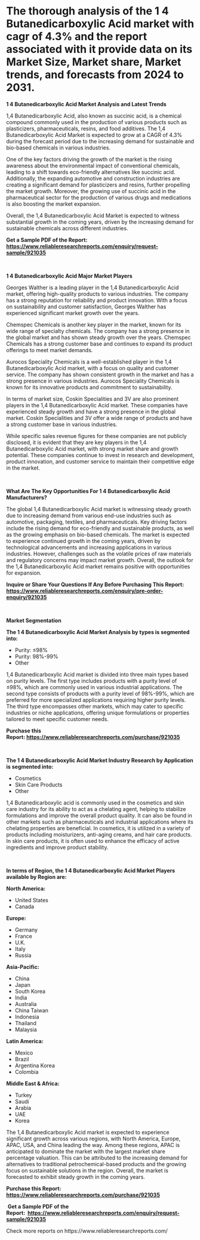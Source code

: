 <p><h1>The thorough analysis of the 1 4 Butanedicarboxylic Acid market with cagr of  4.3% and the report associated with it provide data on its Market Size, Market share, Market trends, and forecasts from 2024 to 2031.</h1></p><p><strong>1 4 Butanedicarboxylic Acid Market Analysis and Latest Trends</strong></p>
<p><p>1,4 Butanedicarboxylic Acid, also known as succinic acid, is a chemical compound commonly used in the production of various products such as plasticizers, pharmaceuticals, resins, and food additives. The 1,4 Butanedicarboxylic Acid Market is expected to grow at a CAGR of 4.3% during the forecast period due to the increasing demand for sustainable and bio-based chemicals in various industries.</p><p>One of the key factors driving the growth of the market is the rising awareness about the environmental impact of conventional chemicals, leading to a shift towards eco-friendly alternatives like succinic acid. Additionally, the expanding automotive and construction industries are creating a significant demand for plasticizers and resins, further propelling the market growth. Moreover, the growing use of succinic acid in the pharmaceutical sector for the production of various drugs and medications is also boosting the market expansion.</p><p>Overall, the 1,4 Butanedicarboxylic Acid Market is expected to witness substantial growth in the coming years, driven by the increasing demand for sustainable chemicals across different industries.</p></p>
<p><strong>Get a Sample PDF of the Report:&nbsp; <a href="https://www.reliableresearchreports.com/enquiry/request-sample/921035">https://www.reliableresearchreports.com/enquiry/request-sample/921035</a></strong></p>
<p>&nbsp;</p>
<p><strong>1 4 Butanedicarboxylic Acid Major Market Players</strong></p>
<p><p>Georges Walther is a leading player in the 1,4 Butanedicarboxylic Acid market, offering high-quality products to various industries. The company has a strong reputation for reliability and product innovation. With a focus on sustainability and customer satisfaction, Georges Walther has experienced significant market growth over the years.</p><p>Chemspec Chemicals is another key player in the market, known for its wide range of specialty chemicals. The company has a strong presence in the global market and has shown steady growth over the years. Chemspec Chemicals has a strong customer base and continues to expand its product offerings to meet market demands.</p><p>Aurocos Speciality Chemicals is a well-established player in the 1,4 Butanedicarboxylic Acid market, with a focus on quality and customer service. The company has shown consistent growth in the market and has a strong presence in various industries. Aurocos Speciality Chemicals is known for its innovative products and commitment to sustainability.</p><p>In terms of market size, Coskin Specialities and 3V are also prominent players in the 1,4 Butanedicarboxylic Acid market. These companies have experienced steady growth and have a strong presence in the global market. Coskin Specialities and 3V offer a wide range of products and have a strong customer base in various industries.</p><p>While specific sales revenue figures for these companies are not publicly disclosed, it is evident that they are key players in the 1,4 Butanedicarboxylic Acid market, with strong market share and growth potential. These companies continue to invest in research and development, product innovation, and customer service to maintain their competitive edge in the market.</p></p>
<p>&nbsp;</p>
<p><strong>What Are The Key Opportunities For 1 4 Butanedicarboxylic Acid Manufacturers?</strong></p>
<p><p>The global 1,4 Butanedicarboxylic Acid market is witnessing steady growth due to increasing demand from various end-use industries such as automotive, packaging, textiles, and pharmaceuticals. Key driving factors include the rising demand for eco-friendly and sustainable products, as well as the growing emphasis on bio-based chemicals. The market is expected to experience continued growth in the coming years, driven by technological advancements and increasing applications in various industries. However, challenges such as the volatile prices of raw materials and regulatory concerns may impact market growth. Overall, the outlook for the 1,4 Butanedicarboxylic Acid market remains positive with opportunities for expansion.</p></p>
<p><strong>Inquire or Share Your Questions If Any Before Purchasing This Report: <a href="https://www.reliableresearchreports.com/enquiry/pre-order-enquiry/921035">https://www.reliableresearchreports.com/enquiry/pre-order-enquiry/921035</a></strong></p>
<p>&nbsp;</p>
<p><strong>Market Segmentation</strong></p>
<p><strong>The 1 4 Butanedicarboxylic Acid Market Analysis by types is segmented into:</strong></p>
<p><ul><li>Purity: ≤98%</li><li>Purity: 98%-99%</li><li>Other</li></ul></p>
<p><p>1,4 Butanedicarboxylic Acid market is divided into three main types based on purity levels. The first type includes products with a purity level of ≤98%, which are commonly used in various industrial applications. The second type consists of products with a purity level of 98%-99%, which are preferred for more specialized applications requiring higher purity levels. The third type encompasses other markets, which may cater to specific industries or niche applications, offering unique formulations or properties tailored to meet specific customer needs.</p></p>
<p><strong>Purchase this Report:&nbsp;<a href="https://www.reliableresearchreports.com/purchase/921035">https://www.reliableresearchreports.com/purchase/921035</a></strong></p>
<p>&nbsp;</p>
<p><strong>The 1 4 Butanedicarboxylic Acid Market Industry Research by Application is segmented into:</strong></p>
<p><ul><li>Cosmetics</li><li>Skin Care Products</li><li>Other</li></ul></p>
<p><p>1,4 Butanedicarboxylic acid is commonly used in the cosmetics and skin care industry for its ability to act as a chelating agent, helping to stabilize formulations and improve the overall product quality. It can also be found in other markets such as pharmaceuticals and industrial applications where its chelating properties are beneficial. In cosmetics, it is utilized in a variety of products including moisturizers, anti-aging creams, and hair care products. In skin care products, it is often used to enhance the efficacy of active ingredients and improve product stability.</p></p>
<p>&nbsp;</p>
<p><strong>In terms of Region, the 1 4 Butanedicarboxylic Acid Market Players available by Region are:</strong></p>
<p>
    <p> <strong> North America: </strong>
        <ul>
            <li>United States</li>
            <li>Canada</li>
        </ul>
        </p> 
    <p> <strong> Europe: </strong>
        <ul>
            <li>Germany</li>
            <li>France</li>
            <li>U.K.</li>
            <li>Italy</li>
            <li>Russia</li>
        </ul>
        </p> 
    <p> <strong> Asia-Pacific: </strong>
        <ul>
            <li>China</li>
            <li>Japan</li>
            <li>South Korea</li>
            <li>India</li>
            <li>Australia</li>
            <li>China Taiwan</li>
            <li>Indonesia</li>
            <li>Thailand</li>
            <li>Malaysia</li>
        </ul>
        </p> 
    <p> <strong> Latin America: </strong>
        <ul>
            <li>Mexico</li>
            <li>Brazil</li>
            <li>Argentina Korea</li>
            <li>Colombia</li>
        </ul>
        </p> 
    <p> <strong> Middle East & Africa: </strong>
        <ul>
            <li>Turkey</li>
            <li>Saudi</li>
            <li>Arabia</li>
            <li>UAE</li>
            <li>Korea</li>
        </ul>
    </p>
    </p>
<p><p>The 1,4 Butanedicarboxylic Acid market is expected to experience significant growth across various regions, with North America, Europe, APAC, USA, and China leading the way. Among these regions, APAC is anticipated to dominate the market with the largest market share percentage valuation. This can be attributed to the increasing demand for alternatives to traditional petrochemical-based products and the growing focus on sustainable solutions in the region. Overall, the market is forecasted to exhibit steady growth in the coming years.</p></p>
<p><strong>Purchase this Report: <a href="https://www.reliableresearchreports.com/purchase/921035">https://www.reliableresearchreports.com/purchase/921035</a></strong></p>
<p>&nbsp;<strong>Get a Sample PDF of the Report:&nbsp;&nbsp;<a href="https://www.reliableresearchreports.com/enquiry/request-sample/921035">https://www.reliableresearchreports.com/enquiry/request-sample/921035</a></strong></p>
<p><strong></strong></p>
<p>Check more reports on https://www.reliableresearchreports.com/</p>